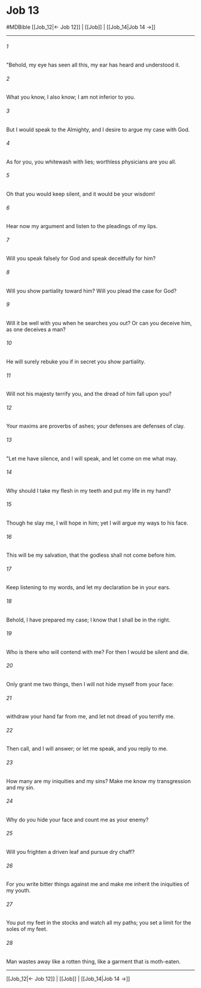 # Job 13
#MDBible
[[Job_12|← Job 12]] | [[Job]] | [[Job_14|Job 14 →]]

***

###### 1 

"Behold, my eye has seen all this, my ear has heard and understood it. 

###### 2 

What you know, I also know; I am not inferior to you. 

###### 3 

But I would speak to the Almighty, and I desire to argue my case with God. 

###### 4 

As for you, you whitewash with lies; worthless physicians are you all. 

###### 5 

Oh that you would keep silent, and it would be your wisdom! 

###### 6 

Hear now my argument and listen to the pleadings of my lips. 

###### 7 

Will you speak falsely for God and speak deceitfully for him? 

###### 8 

Will you show partiality toward him? Will you plead the case for God? 

###### 9 

Will it be well with you when he searches you out? Or can you deceive him, as one deceives a man? 

###### 10 

He will surely rebuke you if in secret you show partiality. 

###### 11 

Will not his majesty terrify you, and the dread of him fall upon you? 

###### 12 

Your maxims are proverbs of ashes; your defenses are defenses of clay. 

###### 13 

"Let me have silence, and I will speak, and let come on me what may. 

###### 14 

Why should I take my flesh in my teeth and put my life in my hand? 

###### 15 

Though he slay me, I will hope in him; yet I will argue my ways to his face. 

###### 16 

This will be my salvation, that the godless shall not come before him. 

###### 17 

Keep listening to my words, and let my declaration be in your ears. 

###### 18 

Behold, I have prepared my case; I know that I shall be in the right. 

###### 19 

Who is there who will contend with me? For then I would be silent and die. 

###### 20 

Only grant me two things, then I will not hide myself from your face: 

###### 21 

withdraw your hand far from me, and let not dread of you terrify me. 

###### 22 

Then call, and I will answer; or let me speak, and you reply to me. 

###### 23 

How many are my iniquities and my sins? Make me know my transgression and my sin. 

###### 24 

Why do you hide your face and count me as your enemy? 

###### 25 

Will you frighten a driven leaf and pursue dry chaff? 

###### 26 

For you write bitter things against me and make me inherit the iniquities of my youth. 

###### 27 

You put my feet in the stocks and watch all my paths; you set a limit for the soles of my feet. 

###### 28 

Man wastes away like a rotten thing, like a garment that is moth-eaten. 

***

[[Job_12|← Job 12]] | [[Job]] | [[Job_14|Job 14 →]]
